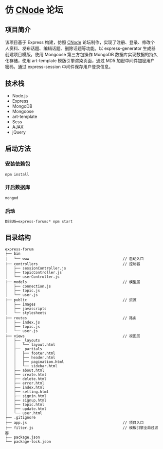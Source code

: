 # 仿 [CNode](https://cnodejs.org/) 论坛

## 项目简介

该项目基于 Express 构建，仿照 [CNode](https://cnodejs.org/) 论坛制作，实现了注册、登录、修改个人资料、发布话题、编辑话题、删除话题等功能。以 express-generator 生成器创建项目模版，使用 Mongoose 第三方包操作 MongoDB 数据库实现数据的持久化存储，使用 art-template 模版引擎渲染页面，通过 MD5 加密中间件加密用户密码，通过 express-session 中间件保存用户登录信息。

## 技术栈

- Node.js
- Express
- MongoDB
- Mongoose
- art-template
- Scss
- AJAX
- jQuery

## 启动方法

### 安装依赖包

```bush
npm install
```

### 开启数据库

```bush
mongod
```

### 启动

```bush
DEBUG=express-forum:* npm start
```

## 目录结构

```pre
express-forum
├── bin
│   └── www                                           // 启动入口
├── controllers                                       // 控制器
│   ├── sessionController.js
│   ├── topicController.js  
│   └── userController.js
├── models                                            // 模型层
│   ├── connection.js
│   ├── topic.js
│   └── user.js
├── public                                            // 资源
│   ├── images
│   ├── javascripts
│   └── stylesheets
├── routes                                            // 路由
│   ├── index.js
│   ├── topic.js
│   └── user.js
├── views                                             // 视图层
│   ├── _layouts
│   │   └── layout.html
│   ├── _partials
│   │   ├── footer.html
│   │   ├── header.html
│   │   ├── pagination.html
│   │   └── sidebar.html
│   ├── about.html
│   ├── create.html
│   ├── delete.html
│   ├── error.html
│   ├── index.html
│   ├── setting.html
│   ├── signin.html
│   ├── signup.html
│   ├── topic.html
│   ├── update.html
│   └── user.html
├── .gitignore
├── app.js                                            // 项目入口
├── filter.js                                         // 模板引擎全局过滤器
├── package.json
└── package-lock.json
```

